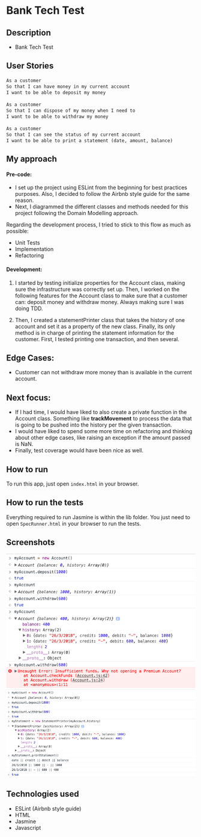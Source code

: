 Bank Tech Test
=================

## Description
* Bank Tech Test

## User Stories
```
As a customer
So that I can have money in my current account
I want to be able to deposit my money

As a customer
So that I can dispose of my money when I need to
I want to be able to withdraw my money

As a customer
So that I can see the status of my current account
I want to be able to print a statement (date, amount, balance)
```

## My approach

#### Pre-code:
* I set up the project using ESLint from the beginning for best practices purposes. Also, I decided to follow the Airbnb style guide for the same reason.
* Next, I diagrammed the different classes and methods needed for this project following the Domain Modelling approach.

Regarding the development process, I tried to stick to this flow as much as possible:
* Unit Tests
* Implementation
* Refactoring

#### Development:
1. I started by testing initialize properties for the Account class, making sure the infrastructure was correctly set up.
Then, I worked on the following features for the Account class to make sure that a customer can: deposit money and withdraw money. Always making sure I was doing TDD.

2. Then, I created a statementPrinter class that takes the history of one account and set it as a property of the new class.
Finally, its only method is in charge of printing the statement information for the customer.
First, I tested printing one transaction, and then several.

## Edge Cases:
* Customer can not withdraw more money than is available in the current account.

## Next focus:
* If I had time, I would have liked to also create a private function in the Account class. Something like **trackMovement** to process the data that is going to be pushed into the history per the given transaction.
* I would have liked to spend some more time on refactoring and thinking about other edge cases, like raising an exception if the amount passed is NaN.
* Finally, test coverage would have been nice as well.

## How to run
To run this app, just open ```index.html``` in your browser.

## How to run the tests
Everything required to run Jasmine is within the lib folder. You just need to open ```SpecRunner.html``` in your browser to run the tests.

## Screenshots
![Account](/images/account.png?raw=true)
![Statement](/images/statement.png?raw=true)

## Technologies used
* ESLint (Airbnb style guide)
* HTML
* Jasmine
* Javascript
